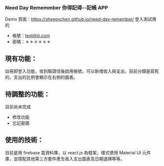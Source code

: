 ### Need Day Rememmber 你得記得--記帳 APP

Demo 頁面：https://sheepychen.github.io/need-day-remember/
登入測試用的

- 帳號：test@iii.com
- 密碼：＊＊＊＊＊＊

## 現有功能：

註冊即登入功能，收到驗證信後啟用帳號，可以新增收入與支出，目前分類是寫死的，支出的比例會顯示在右側的圖表。

## 待調整的功能：

目前尚未完成

- 修改功能
- 忘記密碼

## 使用的技術：

目前是用 firebase 當資料庫，以 react.js 為框架，樣式使用 Material UI 元件庫，並搭配其他第三方套件產生收入支出圖表及日期選擇等等。
